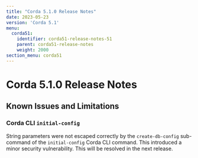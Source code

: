 ```yaml
---
title: "Corda 5.1.0 Release Notes"
date: 2023-05-23
version: 'Corda 5.1'
menu:
  corda51:
    identifier: corda51-release-notes-51
    parent: corda51-release-notes
    weight: 2000
section_menu: corda51
---
```

# Corda 5.1.0 Release Notes



## Known Issues and Limitations

### Corda CLI `initial-config`

String parameters were not escaped correctly by the `create-db-config` sub-command of the `initial-config` Corda CLI command. This introduced a minor security vulnerability. This will be resolved in the next release.
